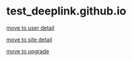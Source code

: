 # test_deeplink.github.io
<!DOCTYPE html>
<html>
<title>HTML Tutorial</title>
<body>

<a href="suke-dachi://suke-dachi.jp/account/{account.id}">move to user detail</a> 

<a href="suke-dachi://suke-dachi.jp/genba/{genba.id}">move to site detail</a> 

<a href="suke-dachi://suke-dachi.jp/upgrade">move to upgrade</a> 

</body>
</html>
